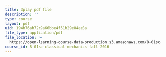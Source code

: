 ```yaml
---
title: 3play pdf file
description: ''
type: course
layout: pdf
uid: 194b76ab72c9a66bbe4f51b29e84ee8a
file_type: application/pdf
file_location: >-
  https://open-learning-course-data-production.s3.amazonaws.com/8-01sc-classical-mechanics-fall-2016/194b76ab72c9a66bbe4f51b29e84ee8a_esHLwySu4XU.pdf
course_id: 8-01sc-classical-mechanics-fall-2016
---
```

